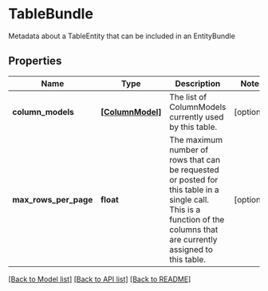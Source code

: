 # TableBundle

Metadata about a TableEntity that can be included in an EntityBundle
## Properties
Name | Type | Description | Notes
------------ | ------------- | ------------- | -------------
**column_models** | [**[ColumnModel]**](ColumnModel.md) | The list of ColumnModels currently used by this table. | [optional] 
**max_rows_per_page** | **float** | The maximum number of rows that can be requested or posted for this table in a single call. This is a function of the columns that are currently assigned to this table.  | [optional] 

[[Back to Model list]](../README.md#documentation-for-models) [[Back to API list]](../README.md#documentation-for-api-endpoints) [[Back to README]](../README.md)


